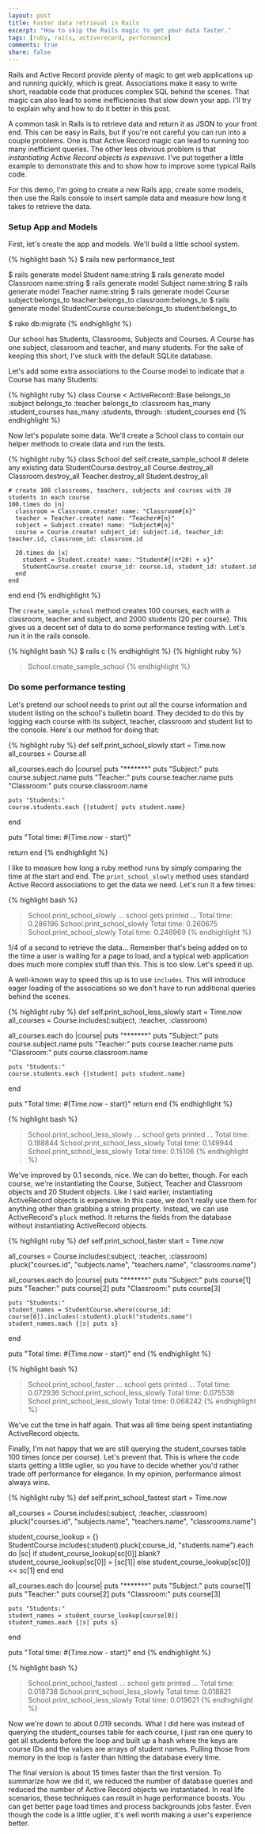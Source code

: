 ```yaml
---
layout: post
title: Faster data retrieval in Rails
excerpt: "How to skip the Rails magic to get your data faster."
tags: [ruby, rails, activerecord, performance]
comments: true
share: false
---
```


Rails and Active Record provide plenty of magic to get web applications up and running quickly, which is great. Associations make it easy to write short, readable code that produces complex SQL behind the scenes. That magic can also lead to some inefficiencies that slow down your app. I'll try to explain why and how to do it better in this post.

A common task in Rails is to retrieve data and return it as JSON to your front end. This can be easy in Rails, but if you're not careful you can run into a couple problems. One is that Active Record magic can lead to running too many inefficient queries. The other less obvious problem is that <i>instantiating Active Record objects is expensive.</i> I've put together a little example to demonstrate this and to show how to improve some typical Rails code. 

For this demo, I'm going to create a new Rails app, create some models, then use the Rails console to insert sample data and measure how long it takes to retrieve the data.

### Setup App and Models

First, let's create the app and models. We'll build a little school system.

{% highlight bash %}
$ rails new performance_test

$ rails generate model Student name:string
$ rails generate model Classroom name:string
$ rails generate model Subject name:string
$ rails generate model Teacher name:string
$ rails generate model Course subject:belongs_to teacher:belongs_to classroom:belongs_to
$ rails generate model StudentCourse course:belongs_to student:belongs_to

$ rake db:migrate
{% endhighlight %}

Our school has Students, Classrooms, Subjects and Courses. A Course has one subject, classroom and teacher, and many students. For the sake of keeping this short, I've stuck with the default SQLite database.

Let's add some extra associations to the Course model to indicate that a Course has many Students:

{% highlight ruby %}
class Course < ActiveRecord::Base
  belongs_to :subject
  belongs_to :teacher
  belongs_to :classroom
  has_many :student_courses
  has_many :students, through: :student_courses
end
{% endhighlight %}

Now let's populate some data. We'll create a School class to contain our helper methods to create data and run the tests.

{% highlight ruby %}
class School
  def self.create_sample_school
    # delete any existing data
    StudentCourse.destroy_all
    Course.destroy_all
    Classroom.destroy_all
    Teacher.destroy_all
    Student.destroy_all

    # create 100 classrooms, teachers, subjects and courses with 20 students in each course
    100.times do |n|
      classroom = Classroom.create! name: "Classroom#{n}"
      teacher = Teacher.create! name: "Teacher#{n}"
      subject = Subject.create! name: "Subject#{n}"
      course = Course.create! subject_id: subject.id, teacher_id: teacher.id, classroom_id: classroom.id
      
      20.times do |x|
        student = Student.create! name: "Student#{(n*20) + x}"
        StudentCourse.create! course_id: course.id, student_id: student.id
      end
    end
  end
end
{% endhighlight %}

The `create_sample_school` method creates 100 courses, each with a classroom, teacher and subject, and 2000 students (20 per course). This gives us a decent set of data to do some performance testing with. Let's run it in the rails console.

{% highlight bash %}
$ rails c
{% endhighlight %}
{% highlight ruby %}
> School.create_sample_school
{% endhighlight %}

### Do some performance testing

Let's pretend our school needs to print out all the course information and student listing on the school's bulletin board. They decided to do this by logging each course with its subject, teacher, classroom and student list to the console. Here's our method for doing that:

{% highlight ruby %}
def self.print_school_slowly
  start = Time.now
  all_courses = Course.all

  all_courses.each do |course|
    puts "*******"
    puts "Subject:"
    puts course.subject.name
    puts "Teacher:"
    puts course.teacher.name
    puts "Classroom:"
    puts course.classroom.name

    puts "Students:"
    course.students.each {|student| puts student.name}
  end

  puts "Total time: #{Time.now - start}"

  return
end
{% endhighlight %}

I like to measure how long a ruby method runs by simply comparing the time at the start and end. The `print_school_slowly` method uses standard Active Record associations to get the data we need. Let's run it a few times:

{% highlight bash %}
> School.print_school_slowly
> ... school gets printed ...
> Total time: 0.286196
> School.print_school_slowly
> Total time: 0.260675
> School.print_school_slowly
> Total time: 0.246969
{% endhighlight %}

1/4 of a second to retrieve the data... Remember that's being added on to the time a user is waiting for a page to load, and a typical web application does much more complex stuff than this. This is too slow. Let's speed it up.

A well-known way to speed this up is to use `includes`. This will introduce eager loading of the associations so we don't have to run additional queries behind the scenes.

{% highlight ruby %}
def self.print_school_less_slowly
  start = Time.now
  all_courses = Course.includes(:subject, :teacher, :classroom)

  all_courses.each do |course|
    puts "*******"
    puts "Subject:"
    puts course.subject.name
    puts "Teacher:"
    puts course.teacher.name
    puts "Classroom:"
    puts course.classroom.name

    puts "Students:"
    course.students.each {|student| puts student.name}
  end

  puts "Total time: #{Time.now - start}"
  return
end
{% endhighlight %}

{% highlight bash %}
> School.print_school_less_slowly
> ... school gets printed ...
> Total time: 0.188844
> School.print_school_less_slowly
> Total time: 0.149944
> School.print_school_less_slowly
> Total time: 0.15106
{% endhighlight %}

We've improved by 0.1 seconds, nice. We can do better, though. For each course, we're instantiating the Course, Subject, Teacher and Classroom objects and 20 Student objects. Like I said earlier, instantiating ActiveRecord objects is expensive. In this case, we don't really use them for anything other than grabbing a string property. Instead, we can use ActiveRecord's `pluck` method. It returns the fields from the database without instantiating ActiveRecord objects.

{% highlight ruby %}
def self.print_school_faster
  start = Time.now

  all_courses = Course.includes(:subject, :teacher, :classroom)
    .pluck("courses.id", "subjects.name", "teachers.name", "classrooms.name")

  all_courses.each do |course|
    puts "*******"
    puts "Subject:"
    puts course[1]
    puts "Teacher:"
    puts course[2]
    puts "Classroom:"
    puts course[3]

    puts "Students:"
    student_names = StudentCourse.where(course_id: course[0]).includes(:student).pluck("students.name")
    student_names.each {|s| puts s}
  end

  puts "Total time: #{Time.now - start}"
end
{% endhighlight %}

{% highlight bash %}
> School.print_school_faster
> ... school gets printed ...
> Total time: 0.072936
> School.print_school_less_slowly
> Total time: 0.075538
> School.print_school_less_slowly
> Total time: 0.068242
{% endhighlight %}

We've cut the time in half again. That was all time being spent instantiating ActiveRecord objects. 

Finally, I'm not happy that we are still querying the student_courses table 100 times (once per course). Let's prevent that. This is where the code starts getting a little uglier, so you have to decide whether you'd rather trade off performance for elegance. In my opinion, performance almost always wins.

{% highlight ruby %}
def self.print_school_fastest
  start = Time.now

  all_courses = Course.includes(:subject, :teacher, :classroom)
    .pluck("courses.id", "subjects.name", "teachers.name", "classrooms.name")

  student_course_lookup = {}
  StudentCourse.includes(:student).pluck(:course_id, "students.name").each do |sc| 
    if student_course_lookup[sc[0]].blank? 
      student_course_lookup[sc[0]] = [sc[1]]
    else
      student_course_lookup[sc[0]] << sc[1]
    end
  end

  all_courses.each do |course|
    puts "*******"
    puts "Subject:"
    puts course[1]
    puts "Teacher:"
    puts course[2]
    puts "Classroom:"
    puts course[3]

    puts "Students:"
    student_names = student_course_lookup[course[0]]
    student_names.each {|s| puts s}
  end

  puts "Total time: #{Time.now - start}"
end
{% endhighlight %}

{% highlight bash %}
> School.print_school_fastest
> ... school gets printed ...
> Total time: 0.018738
> School.print_school_less_slowly
> Total time: 0.018821
> School.print_school_less_slowly
> Total time: 0.019621
{% endhighlight %}

Now we're down to about 0.019 seconds. What I did here was instead of querying the student_courses table for each course, I just ran one query to get all students before the loop and built up a hash where the keys are course IDs and the values are arrays of student names. Pulling those from memory in the loop is faster than hitting the database every time. 

The final version is about 15 times faster than the first version. To summarize how we did it, we reduced the number of database queries and reduced the number of Active Record objects we instantiated. In real life scenarios, these techniques can result in huge performance boosts. You can get better page load times and process backgrounds jobs faster. Even though the code is a little uglier, it's well worth making a user's experience better.